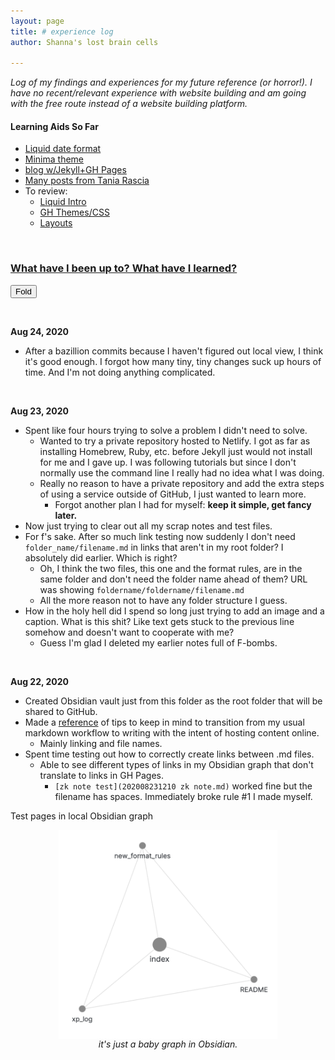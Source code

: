 ```yaml
---
layout: page
title: # experience log
author: Shanna's lost brain cells

---
```

<i>
Log of my findings and experiences for my future reference (or horror!). I have no recent/relevant experience with website building and am going with the free route instead of a website building platform.</i>


#### Learning Aids So Far
- [Liquid date format](https://shopify.github.io/liquid/filters/date/)
- [Minima theme](https://github.com/jekyll/minima)
- [blog w/Jekyll+GH Pages](https://kalyanv.com/2018/09/12/build-a-blog-using-jekyll-and-deploy-to-github-pages-and-set-custom-domain.html)
- [Many posts from Tania Rascia](https://www.taniarascia.com/)
- To review: 
	- [Liquid Intro](https://shopify.github.io/liquid/basics/introduction/)
	- [GH Themes/CSS](https://docs.github.com/en/github/working-with-github-pages/adding-a-theme-to-your-github-pages-site-using-jekyll)
	- [Layouts](https://jekyllrb.com/docs/step-by-step/04-layouts/)

<br>

### <ins>What have I been up to? What have I learned?</ins>

 <button type="button" class="collapsible">Fold</button>
<div style="display: none; overflow: hidden;">
<p>
**Aug 28, 2020**
- No major changes, just reading more about command line and working with Jekyll. My first attempts at following a tutorial to install Jekyll was a bust but I didn't even know what I was doing. Trying to back up a bit.
- Also trying to pace myself since I have loads of other things to do in my life and it's not like anything I share here has a completion deadline.
- The page titles keep getting duplicated and I saw last week how to fix this but it's still driving me slightly bonkers when I want one title in the navigation and a more descriptive title on the page. It seems like there are other ways to add navigation links ([review here](https://jekyllrb.com/tutorials/navigation/)) but I haven't had time to review.
	</p>
</div> 

<br>

**Aug 24, 2020**
- After a bazillion commits because I haven't figured out local view, I think it's good enough. I forgot how many tiny, tiny changes suck up hours of time. And I'm not doing anything complicated.

<br>

**Aug 23, 2020**
- Spent like four hours trying to solve a problem I didn't need to solve.
	- Wanted to try a private repository hosted to Netlify. I got as far as installing Homebrew, Ruby, etc. before Jekyll just would not install for me and I gave up. I was following tutorials but since I don't normally use the command line I really had no idea what I was doing.
	- Really no reason to have a private repository and add the extra steps of using a service outside of GitHub, I just wanted to learn more.
		- Forgot another plan I had for myself: **keep it simple, get fancy later.** 
- Now just trying to clear out all my scrap notes and test files.
- For f's sake. After so much link testing now suddenly I don't need `folder_name/filename.md` in links that aren't in my root folder? I absolutely did earlier. Which is right?
	- Oh, I think the two files, this one and the format rules, are in the same folder and don't need the folder name ahead of them? URL was showing `foldername/foldername/filename.md`
	- All the more reason not to have any folder structure I guess.
- How in the holy hell did I spend so long just trying to add an image and a caption. What is this shit? Like text gets stuck to the previous line somehow and doesn't want to cooperate with me?
	- Guess I'm glad I deleted my earlier notes full of F-bombs.


<br>

**Aug 22, 2020**
- Created Obsidian vault just from this folder as the root folder that will be shared to GitHub.
- Made a [reference](new_format_rules.md) of tips to keep in mind to transition from my usual markdown workflow to writing with the intent of hosting content online.
	- Mainly linking and file names.
- Spent time testing out how to correctly create links between .md files.
	- Able to see different types of links in my Obsidian graph that don't translate to links in GH Pages.
		- `[zk note test](202008231210 zk note.md)` worked fine but the filename has spaces. Immediately broke rule #1 I made myself.

Test pages in local Obsidian graph

<p align="center">
  <img align="center" width="350" src="../site_images/obsidian_graph_20200823170128.png"><br>
	<i>it's just a baby graph in Obsidian.</i>
</p>


